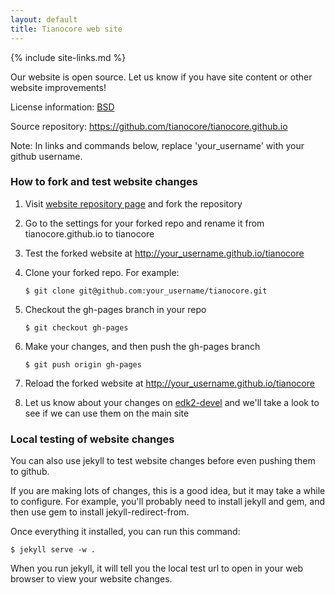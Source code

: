 ```yaml
---
layout: default
title: Tianocore web site
---
```

{% include site-links.md %}

Our website is open source. Let us know if you have site content or
other website improvements!

License information: [BSD](http://www.opensource.org/licenses/bsd-license.php)

Source repository: <https://github.com/tianocore/tianocore.github.io>

Note: In links and commands below, replace 'your_username' with your
github username.

### How to fork and test website changes

1. Visit [website repository page](https://github.com/tianocore/tianocore.github.io)
   and fork the repository

2. Go to the settings for your forked repo and rename it from
   tianocore.github.io to tianocore

3. Test the forked website at <http://your_username.github.io/tianocore>

4. Clone your forked repo. For example:

   `$ git clone git@github.com:your_username/tianocore.git`

5. Checkout the gh-pages branch in your repo

   `$ git checkout gh-pages`

6. Make your changes, and then push the gh-pages branch

   `$ git push origin gh-pages`

3. Reload the forked website at <http://your_username.github.io/tianocore>

7. Let us know about your changes on [edk2-devel]({{wiki}}/Edk2-devel)
   and we'll take a look to see if we can use them on the main site

### Local testing of website changes

You can also use jekyll to test website changes before even pushing
them to github.

If you are making lots of changes, this is a good idea, but it may
take a while to configure. For example, you'll probably need to
install jekyll and gem, and then use gem to install
jekyll-redirect-from.

Once everything it installed, you can run this command:

`$ jekyll serve -w .`

When you run jekyll, it will tell you the local test url to open in
your web browser to view your website changes.
